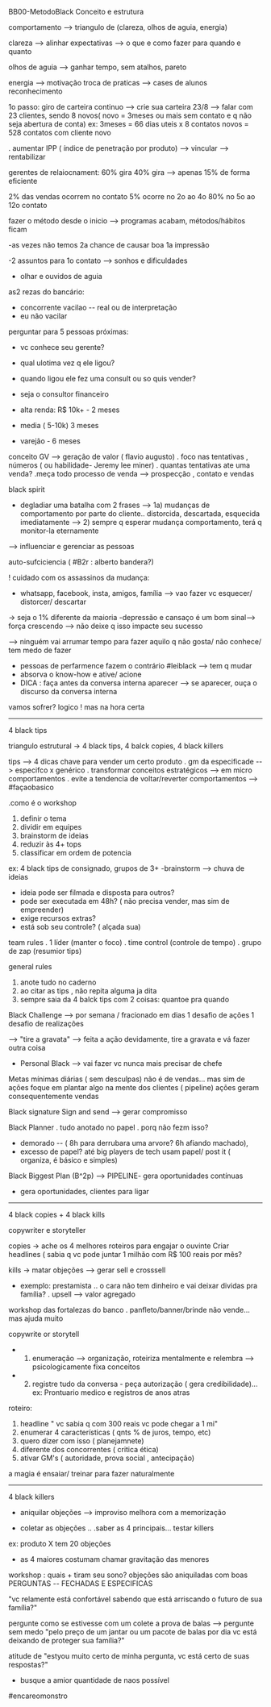 BB00-MetodoBlack
Conceito e estrutura

comportamento --> triangulo de (clareza, olhos de aguia, energia)

clareza --> alinhar expectativas --> 
o que 
e como fazer
para quando 
e quanto

olhos de aguia --> ganhar tempo, sem atalhos, pareto

energia --> 
motivação
troca de praticas --> cases de alunos
reconhecimento

1o passo:
giro de carteira continuo --> crie sua carteira
23/8 --> falar com 23 clientes, sendo 8 novos( novo = 3meses ou mais sem contato e q não seja abertura de conta)
ex: 3meses = 66 dias uteis x 8 contatos novos = 528 contatos com cliente novo

. aumentar IPP ( índice de penetração por produto)
--> vincular --> rentabilizar

gerentes de relaiocnament:
60% gira
40% gira --> apenas 15% de forma eficiente

2% das vendas ocorrem no  contato
5% ocorre no 2o ao 4o
80% no 5o ao 12o contato

fazer o método desde o inicio
--> programas acabam, métodos/hábitos ficam

-as vezes não temos 2a chance de causar boa 1a impressão

-2 assuntos para 1o contato --> sonhos e dificuldades
- olhar e ouvidos de aguia

as2 rezas do bancário:
- concorrente vacilao -- real ou de interpretação
- eu não vacilar

perguntar para 5 pessoas próximas:
- vc conhece seu gerente?
- qual ulotima vez q ele ligou?
- quando ligou ele fez uma consult ou so quis vender?

- seja o consultor financeiro
- alta renda: R$ 10k+ - 2 meses
- media ( 5-10k) 3 meses
- varejão - 6 meses 

conceito GV --> geração de valor ( flavio augusto)
. foco nas tentativas , números ( ou habilidade- Jeremy lee miner)
. quantas tentativas ate uma venda?
.meça todo processo de venda --> prospecção , contato e vendas

black spirit
- degladiar uma batalha com 2 frases
--> 1a) mudanças de comportamento por parte do cliente.. distorcida, descartada, esquecida imediatamente
--> 2) sempre q esperar mudança comportamento, terá q monitor-la eternamente

--> influenciar e gerenciar as pessoas


auto-sufciciencia ( #B2r : alberto bandera?) 

! cuidado com os assassinos da mudança:
- whatsapp, facebook, insta, amigos, família
--> vao fazer vc esquecer/ distorcer/ descartar

-> seja o 1% diferente da maioria
-depressão e cansaço é um bom sinal--> força crescendo
--> não deixe q isso impacte seu sucesso

--> ninguém vai arrumar tempo para fazer aquilo q não gosta/ não conhece/ tem medo de fazer
- pessoas de perfarmence fazem o contrário
#leiblack --> tem q mudar
- absorva o know-how e ative/ acione
- DICA : faça antes da conversa interna aparecer --> se aparecer, ouça o discurso da conversa interna

vamos sofrer? logico ! mas na hora certa

--------------
4 black tips

triangulo estrutural -> 4 black tips, 4 balck copies, 4 black killers

tips --> 4 dicas chave para vender um certo produto
. gm da especificade --> especifco x genérico
. transformar conceitos estratégicos --> em micro comportamentos
. evite a tendencia de voltar/reverter comportamentos --> #façaobasico 

.como é o workshop
1. definir o tema
2. dividir em equipes
3. brainstorm de ideias
4. reduzir às 4+ tops
5. classificar em ordem de potencia

ex: 4 black tips de consignado, grupos de 3+
-brainstorm --> chuva de ideias

- ideia pode ser filmada e disposta para outros?
- pode ser executada em 48h? ( não precisa vender, mas sim de empreender)
- exige recursos extras?
- está sob seu controle? ( alçada sua)

team rules
. 1 líder (manter o foco)
. time control (controle de tempo)
. grupo de zap (resumior tips)

general rules
1. anote tudo no caderno
2. ao citar as tips , não repita alguma ja dita
3. sempre saia da 4 balck tips com 2 coisas: quantoe pra quando

Black Challenge --> por semana / fracionado em dias
1 desafio de ações 
1 desafio de realizações

--> "tire a gravata" --> feita a ação devidamente, tire a gravata e vá fazer outra coisa
- Personal Black --> vai fazer vc nunca mais precisar de chefe

Metas mínimas diárias ( sem desculpas)
não é de vendas... mas sim de ações
 foque em plantar algo na mente dos clientes ( pipeline)
ações  geram consequentemente vendas

Black signature
Sign and send --> gerar compromisso


Black Planner
. tudo anotado no papel
. porq não fezm isso? 
- demorado -- ( 8h para derrubara uma arvore? 6h afiando machado),
- excesso de papel? até big players de tech usam papel/ post it ( organiza, é básico e simples)


Black Biggest Plan (B^2p)
--> PIPELINE- gera oportunidades contínuas 
- gera oportunidades, clientes para ligar

----------
4 black copies + 4 black kills

copywriter e storyteller

copies -> ache os 4 melhores roteiros para engajar o ouvinte
Criar headlines ( sabia q vc pode juntar 1 milhão com R$ 100 reais por mês?


kills -> matar objeções --> gerar sell e crosssell 
- exemplo: prestamista .. o cara não tem dinheiro e vai deixar dividas pra família?
. upsell --> valor agregado

workshop das fortalezas do banco
. panfleto/banner/brinde não vende... mas ajuda muito

copywrite or storytell
- 1) enumeração --> organização, roteiriza mentalmente e relembra --> psicologicamente fixa conceitos
- 2) registre tudo da conversa - peça autorização ( gera credibilidade)... ex: Prontuario medico e registros de anos atras

roteiro:
1. headline " vc sabia q com 300 reais vc pode chegar a 1 mi"
2. enumerar 4 características ( qnts % de juros, tempo, etc)
3. quero dizer com isso ( planejamnete)
4. diferente dos concorrentes ( critica ética)
5. ativar GM's ( autoridade, prova social , antecipação)

a magia é ensaiar/ treinar para fazer naturalmente

-----------

4 black killers

- aniquilar objeções --> improviso melhora com a memorização

- coletar as objeções .. .saber as 4 principais... testar killers

ex: produto X tem 20 objeções
- as 4 maiores costumam chamar gravitação das menores

workshop : quais + tiram seu sono?
objeções são aniquiladas com boas PERGUNTAS -- FECHADAS E ESPECIFICAS

"vc relamente está confortável sabendo que está arriscando o futuro de sua família?"

pergunte como se estivesse com um colete a prova de balas --> pergunte sem medo
"pelo preço de um jantar ou um pacote de balas por dia vc está deixando de proteger sua família?"

atitude de "estyou muito certo de minha pergunta, vc está certo de suas respostas?" 
- busque a amior quantidade de naos possível

#encareomonstro



